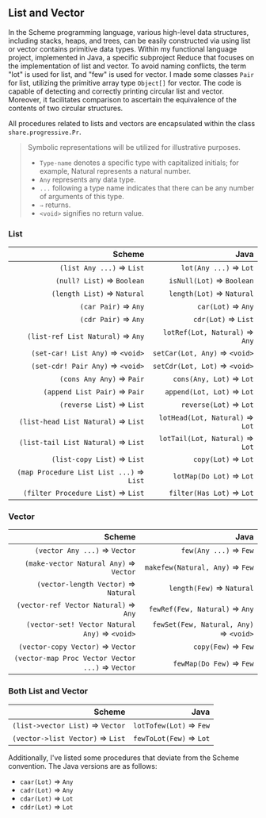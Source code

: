 ## List and Vector

In the Scheme programming language, various high-level data structures, including stacks, heaps, and
trees, can be easily constructed via using list or vector contains primitive data types. Within my
functional language project, implemented in Java, a specific subproject Reduce that focuses on the
implementation of list and vector. To avoid naming conflicts, the term "lot" is used for list,
and "few" is used for vector. I made some classes `Pair` for list, utilizing the primitive
array type `Object[]` for vector. The code is capable of detecting and correctly printing circular
list and vector. Moreover, it facilitates comparison to ascertain the equivalence of the contents
of two circular structures.

All procedures related to lists and vectors are encapsulated within the
class `share.progressive.Pr`.

> Symbolic representations will be utilized for illustrative purposes.
> * `Type-name` denotes a specific type with capitalized initials; for example, Natural represents a
    natural number.
> * `Any` represents any data type.
> * `...` following a type name indicates that there can be any number of arguments of this type.
> * `⇒` returns.
> * `<void>` signifies no return value.

### List

|                                    Scheme |                             Java |
|------------------------------------------:|---------------------------------:|
|                 `(list Any ...)` ⇒ `List` |           `lot(Any ...)` ⇒ `Lot` |
|                `(null? List)` ⇒ `Boolean` |        `isNull(Lot)` ⇒ `Boolean` |
|               `(length List)` ⇒ `Natural` |        `length(Lot)` ⇒ `Natural` |
|                      `(car Pair)` ⇒ `Any` |               `car(Lot)` ⇒ `Any` |
|                      `(cdr Pair)` ⇒ `Any` |              `cdr(Lot)` ⇒ `List` |
|         `(list-ref List Natural)` ⇒ `Any` |   `lotRef(Lot, Natural)` ⇒ `Any` |
|          `(set-car! List Any)` ⇒ `<void>` |    `setCar(Lot, Any)` ⇒ `<void>` |
|          `(set-cdr! Pair Any)` ⇒ `<void>` |    `setCdr(Lot, Lot)` ⇒ `<void>` |
|                 `(cons Any Any)` ⇒ `Pair` |         `cons(Any, Lot)` ⇒ `Lot` |
|             `(append List Pair)` ⇒ `Pair` |       `append(Lot, Lot)` ⇒ `Lot` |
|                 `(reverse List)` ⇒ `List` |           `reverse(Lot)` ⇒ `Lot` |
|       `(list-head List Natural)` ⇒ `List` |  `lotHead(Lot, Natural)` ⇒ `Lot` |
|       `(list-tail List Natural)` ⇒ `List` |  `lotTail(Lot, Natural)` ⇒ `Lot` |
|               `(list-copy List)` ⇒ `List` |              `copy(Lot)` ⇒ `Lot` |
|  `(map Procedure List List ...)` ⇒ `List` |         `lotMap(Do Lot)` ⇒ `Lot` |
|        `(filter Procedure List)` ⇒ `List` |        `filter(Has Lot)` ⇒ `Lot` |

### Vector

|                                            Scheme |                                    Java |
|--------------------------------------------------:|----------------------------------------:|
|                     `(vector Any ...)` ⇒ `Vector` |                  `few(Any ...)` ⇒ `Few` |
|            `(make-vector Natural Any)` ⇒ `Vector` |         `makefew(Natural, Any)` ⇒ `Few` |
|              `(vector-length Vector)` ⇒ `Natural` |               `length(Few)` ⇒ `Natural` |
|             `(vector-ref Vector Natural)` ⇒ `Any` |          `fewRef(Few, Natural)` ⇒ `Any` |
|     `(vector-set! Vector Natural Any)` ⇒ `<void>` |  `fewSet(Few, Natural, Any)` ⇒ `<void>` |
|                 `(vector-copy Vector)` ⇒ `Vector` |                     `copy(Few)` ⇒ `Few` |
|  `(vector-map Proc Vector Vector ...)` ⇒ `Vector` |                `fewMap(Do Few)` ⇒ `Few` |

### Both List and Vector

|                            Scheme |                     Java |
|----------------------------------:|-------------------------:|
|  `(list->vector List)` ⇒ `Vector` |  `lotTofew(Lot)` ⇒ `Few` |
|  `(vector->list Vector)` ⇒ `List` |  `fewToLot(Few)` ⇒ `Lot` |

Additionally, I've listed some procedures that deviate from the Scheme convention. The Java versions
are as follows:

* `caar(Lot)` ⇒ `Any`
* `cadr(Lot)` ⇒ `Any`
* `cdar(Lot)` ⇒ `Lot`
* `cddr(Lot)` ⇒ `Lot`
